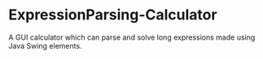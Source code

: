 # ExpressionParsing-Calculator
A GUI calculator which can parse and solve long expressions made using Java Swing elements.
